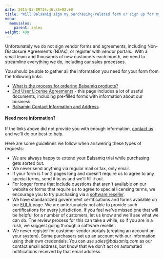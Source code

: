 ```yaml
---
date: 2015-05-09T16:46:35+02:00
title: "Will Balsamiq sign my purchasing-related form or sign up for my vendor portal?"
menu:
  menusales:
    parent: sales
weight: 400
---
```


Unfortunately we do not sign vendor forms and agreements, including Non-Disclosure Agreements (NDAs), or register with vendor portals.
​
With a small team and thousands of new customers each month, we need to streamline everything we do, including our sales processes.

You should be able to gather all the information you need for your form from the following links:

*   [What is the process for ordering Balsamiq products?](/sales/ordering/)
*   [End User License Agreements](https://balsamiq.com/eulas/) - this page includes a lot of useful documents, including pre-filled forms with information about our business.
*   [Balsamiq Contact Information and Address](https://balsamiq.com/company/#contact)

#### Need more information?

If the links above did not provide you with enough information, [contact us](https://balsamiq.com/company/contact/) and we'll do our best to help.

Here are some guidelines we follow when answering these types of requests:

*   We are always happy to extend your Balsamiq trial while purchasing gets sorted out.
*   We never send anything via regular mail or fax, only email.
*   If your form is 1 or 2 pages long and doesn't require us to agree to any special terms, send it to us and we'll fill it out.
*   For longer forms that include questions that aren't available on our website or forms that require us to agree to special licensing terms, we encourage you to try purchasing via a [software reseller](/sales/resellers/).
*   We have standardized government certifications and forms available on our [EULA](https://balsamiq.com/eulas/) page. We are unfortunately not able to provide such certifications for every jurisdiction. If you feel we've missed one that will be helpful for a number of customers, let us know and we'll see what we can do. The review process for this can take a while, so if you are in a rush, we suggest going through a software reseller.
*   We never register for customer vendor portals (creating an account on your system). Some purchasers set up an account with our information using their own credentials. You can use _sales@balsamiq.com_ as our contact email address, but know that we don't act on automated notifications received by that email address.